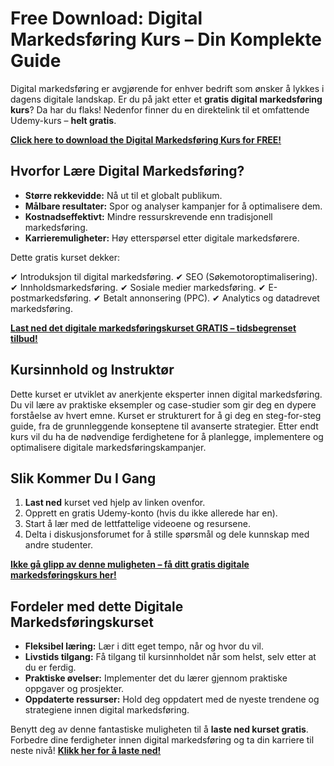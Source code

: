 # Free Download: Digital Markedsføring Kurs – Din Komplekte Guide

Digital markedsføring er avgjørende for enhver bedrift som ønsker å lykkes i dagens digitale landskap. Er du på jakt etter et **gratis digital markedsføring kurs**? Da har du flaks! Nedenfor finner du en direktelink til et omfattende Udemy-kurs – **helt gratis**.

[**Click here to download the Digital Markedsføring Kurs for FREE!**](https://udemywork.com/digital-markedsforing-kurs)

## Hvorfor Lære Digital Markedsføring?

*   **Større rekkevidde:** Nå ut til et globalt publikum.
*   **Målbare resultater:** Spor og analyser kampanjer for å optimalisere dem.
*   **Kostnadseffektivt:** Mindre ressurskrevende enn tradisjonell markedsføring.
*   **Karrieremuligheter:** Høy etterspørsel etter digitale markedsførere.

Dette gratis kurset dekker:

✔ Introduksjon til digital markedsføring.
✔ SEO (Søkemotoroptimalisering).
✔ Innholdsmarkedsføring.
✔ Sosiale medier markedsføring.
✔ E-postmarkedsføring.
✔ Betalt annonsering (PPC).
✔ Analytics og datadrevet markedsføring.

[**Last ned det digitale markedsføringskurset GRATIS – tidsbegrenset tilbud!**](https://udemywork.com/digital-markedsforing-kurs)

## Kursinnhold og Instruktør

Dette kurset er utviklet av anerkjente eksperter innen digital markedsføring. Du vil lære av praktiske eksempler og case-studier som gir deg en dypere forståelse av hvert emne. Kurset er strukturert for å gi deg en steg-for-steg guide, fra de grunnleggende konseptene til avanserte strategier. Etter endt kurs vil du ha de nødvendige ferdighetene for å planlegge, implementere og optimalisere digitale markedsføringskampanjer.

## Slik Kommer Du I Gang

1.  **Last ned** kurset ved hjelp av linken ovenfor.
2.  Opprett en gratis Udemy-konto (hvis du ikke allerede har en).
3.  Start å lær med de lettfattelige videoene og resursene.
4. Delta i diskusjonsforumet for å stille spørsmål og dele kunnskap med andre studenter.

[**Ikke gå glipp av denne muligheten – få ditt gratis digitale markedsføringskurs her!**](https://udemywork.com/digital-markedsforing-kurs)

## Fordeler med dette Digitale Markedsføringskurset

*   **Fleksibel læring:** Lær i ditt eget tempo, når og hvor du vil.
*   **Livstids tilgang:** Få tilgang til kursinnholdet når som helst, selv etter at du er ferdig.
*   **Praktiske øvelser:** Implementer det du lærer gjennom praktiske oppgaver og prosjekter.
*   **Oppdaterte ressurser:** Hold deg oppdatert med de nyeste trendene og strategiene innen digital markedsføring.

Benytt deg av denne fantastiske muligheten til å **laste ned kurset gratis**. Forbedre dine ferdigheter innen digital markedsføring og ta din karriere til neste nivå! [**Klikk her for å laste ned!**](https://udemywork.com/digital-markedsforing-kurs)
